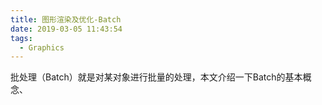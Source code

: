 ```yaml
---
title: 图形渲染及优化-Batch
date: 2019-03-05 11:43:54
tags:
  - Graphics
---
```

批处理（Batch）就是对某对象进行批量的处理，本文介绍一下Batch的基本概念、